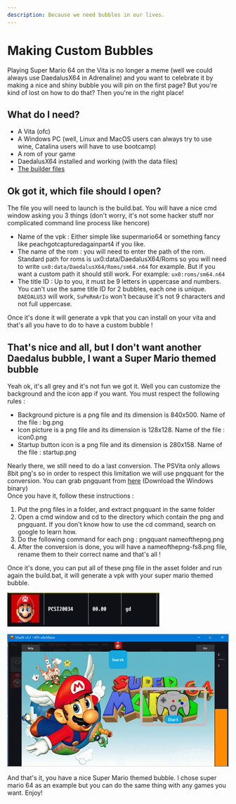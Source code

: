 ```yaml
---
description: Because we need bubbles in our lives.
---
```


# Making Custom Bubbles

Playing Super Mario 64 on the Vita is no longer a meme \(well we could always use DaedalusX64 in Adrenaline\) and you want to celebrate it by making a nice and shiny bubble you will pin on the first page? But you're kind of lost on how to do that? Then you're in the right place! 

## What do I need?

* A Vita \(ofc\)
* A Windows PC \(well, Linux and MacOS users can always try to use wine, Catalina users will have to use bootcamp\)
* A rom of your game
* DaedalusX64 installed and working \(with the data files\)
* [The builder files ](https://github.com/Rinnegatamante/DaedalusX64-vitaGL/releases/download/Nightly/builder.zip)

## Ok got it, which file should I open?

The file you will need to launch is the build.bat.
You will have a nice cmd window asking you 3 things \(don't worry, it's not some hacker stuff nor complicated command line process like hencore\)  


* Name of the vpk : Either simple like supermario64 or something fancy like peachgotcapturedagainpart4 if you like.
* The name of the rom : you will need to enter the path of the rom. Standard path for roms is ux0:data/DaedalusX64/Roms so you will need to write `ux0:data/DaedalusX64/Roms/sm64.n64` for example. But if you want a custom path it should still work. For example: `ux0:roms/sm64.n64`
* The title ID : Up to you, it must be 9 letters in uppercase and numbers. You can't use the same title ID for 2 bubbles, each one is unique. `DAEDALUS3` will work, `SuPeRmArIo` won't because it's not 9 characters and not full uppercase.

Once it's done it will generate a vpk that you can install on your vita and that's all you have to do to have a custom bubble !  


## That's nice and all, but I don't want another Daedalus bubble, I want a Super Mario themed bubble

Yeah ok, it's all grey and it's not fun we got it. Well you can customize the background and the icon app if you want. You must respect the following rules :

* Background picture is a png file and its dimension is 840x500. Name of the file : bg.png
* Icon picture is a png file and its dimension is 128x128. Name of the file : icon0.png
* Startup button icon is a png file and its dimension is 280x158. Name of the file : startup.png

Nearly there, we still need to do a last conversion. The PSVita only allows 8bit png's so in order to respect this limitation we will use pngquant for the conversion. You can grab pngquant from [here](https://pngquant.org/) \(Download the Windows binary\)  
Once you have it, follow these instructions : 

1. Put the png files in a folder, and extract pngquant in the same folder
2. Open a cmd window and cd to the directory which contain the png and pngquant. If you don't know how to use the cd command, search on google to learn how.
3. Do the following command for each png : pngquant nameofthepng.png
4. After the conversion is done, you will have a nameofthepng-fs8.png file, rename them to their correct name and that's all !

Once it's done, you can put all of these png file in the asset folder and run again the build.bat, it will generate a vpk with your super mario themed bubble.

![Oh a Mario head](../.gitbook/assets/image.png)



![No vita? No problem, vita3K exists](../.gitbook/assets/image%20%283%29.png)

And that's it, you have a nice Super Mario themed bubble. I chose super mario 64 as an example but you can do the same thing with any games you want.
Enjoy!
  


